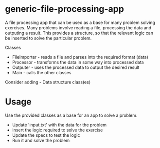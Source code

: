 # generic-file-processing-app

A file processing app that can be used as a base for many problem solving exercises.  Many problems involve reading a file, processing the data and outputing a result.  This provides a structure, so that the relevant logic can be inserted to solve the particular problem.

Classes

- FileImporter - reads a file and parses into the required format (data)
- Processor - transforms the data in some way into processed data
- Outputer - uses the processed data to output the desired result
- Main - calls the other classes

Consider adding - Data structure class(es)

# Usage

Use the provided classes as a base for an app to solve a problem.
- Update 'input.txt' with the data for the problem
- Insert the logic required to solve the exercise
- Update the specs to test the logic
- Run it and solve the problem

